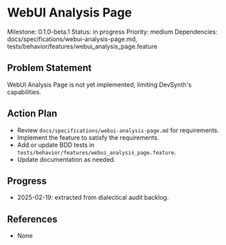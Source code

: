 # WebUI Analysis Page
Milestone: 0.1.0-beta.1
Status: in progress
Priority: medium
Dependencies: docs/specifications/webui-analysis-page.md, tests/behavior/features/webui_analysis_page.feature

## Problem Statement
WebUI Analysis Page is not yet implemented, limiting DevSynth's capabilities.


## Action Plan
- Review `docs/specifications/webui-analysis-page.md` for requirements.
- Implement the feature to satisfy the requirements.
- Add or update BDD tests in `tests/behavior/features/webui_analysis_page.feature`.
- Update documentation as needed.

## Progress
- 2025-02-19: extracted from dialectical audit backlog.

## References
- None
